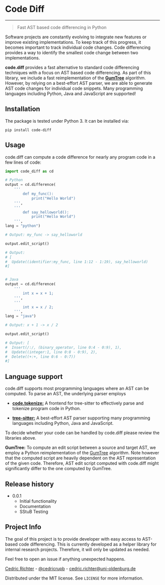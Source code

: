 # Code Diff
------------------------------------------------
> Fast AST based code differencing in Python

Software projects are constantly evolving to integrate new features or improve existing implementations. To keep track of this progress, it becomes important to track individual code changes. Code differencing provides a way
to identify the smallest code change between two
implementations. 

**code.diff** provides a fast alternative to standard code differencing techniques with a focus
on AST based code differencing. As part of this library, we include a fast reimplementation of the [**GumTree**](https://github.com/GumTreeDiff/gumtree) algorithm. However, by relying on
a best-effort AST parser, we are able to generate
AST code changes for individual code snippets. Many
programming languages including Python, Java and JavaScript are supported!


## Installation
The package is tested under Python 3. It can be installed via:
```
pip install code-diff
```

## Usage
code.diff can compute a code difference for nearly any program code in a few lines of code:
```python
import code_diff as cd

# Python
output = cd.difference(
    '''
        def my_func():
            print("Hello World")
    ''',
    '''
        def say_helloworld():
            print("Hello World")
    ''',
lang = "python")

# Output: my_func -> say_helloworld

output.edit_script()

# Output: 
# [
#  Update((identifier:my_func, line 1:12 - 1:19), say_helloworld)
#]


# Java
output = cd.difference(
    '''
        int x = x + 1;
    ''',
    '''
        int x = x / 2;
    ''',
lang = "java")

# Output: x + 1 -> x / 2

output.edit_script()

# Output: [
#  Insert(/:/, (binary_operator, line 0:4 - 0:9), 1),
#  Update((integer:1, line 0:8 - 0:9), 2),
#  Delete((+:+, line 0:6 - 0:7))
#]


```
## Language support
code.diff supports most programming languages
where an AST can be computed. To parse an AST,
the underlying parser employs
* [**code.tokenize:**](https://github.com/cedricrupb/code_tokenize) A frontend for 
tree-sitter to effectively parse and tokenize 
program code in Python.

* [**tree-sitter:**](https://tree-sitter.github.io/tree-sitter/) A best-effort AST parser supporting
many programming languages including Python, Java and JavaScript.

To decide whether your code can be handled by code.diff please review the libraries above.

**GumTree:** To compute an edit script between a source and target AST, we employ a Python reimplementation of the [GumTree](https://github.com/GumTreeDiff/gumtree) algorithm. Note however that the computed script are heavily dependent on the AST representation of the given code. Therefore, AST edit script computed with code.diff might significantly differ to the one computed by GumTree.


## Release history
* 0.0.1
    * Initial functionality
    * Documentation
    * SStuB Testing

## Project Info
The goal of this project is to provide developer with easy access to AST-based code differencing. This is currently developed as a helper library for internal research projects. Therefore, it will only be updated as needed.

Feel free to open an issue if anything unexpected
happens. 

[Cedric Richter](https://uol.de/informatik/formale-methoden/team/cedric-richter) - [@cedricrupb](https://twitter.com/cedricrupb) - cedric.richter@uni-oldenburg.de

Distributed under the MIT license. See ``LICENSE`` for more information.


